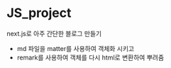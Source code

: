 # JS_project

next.js로 아주 간단한 블로그 만들기
- md 파일을 matter를 사용하여 객체화 시키고
- remark를 사용하여 객체를 다시 html로 변환하여 뿌려줌

